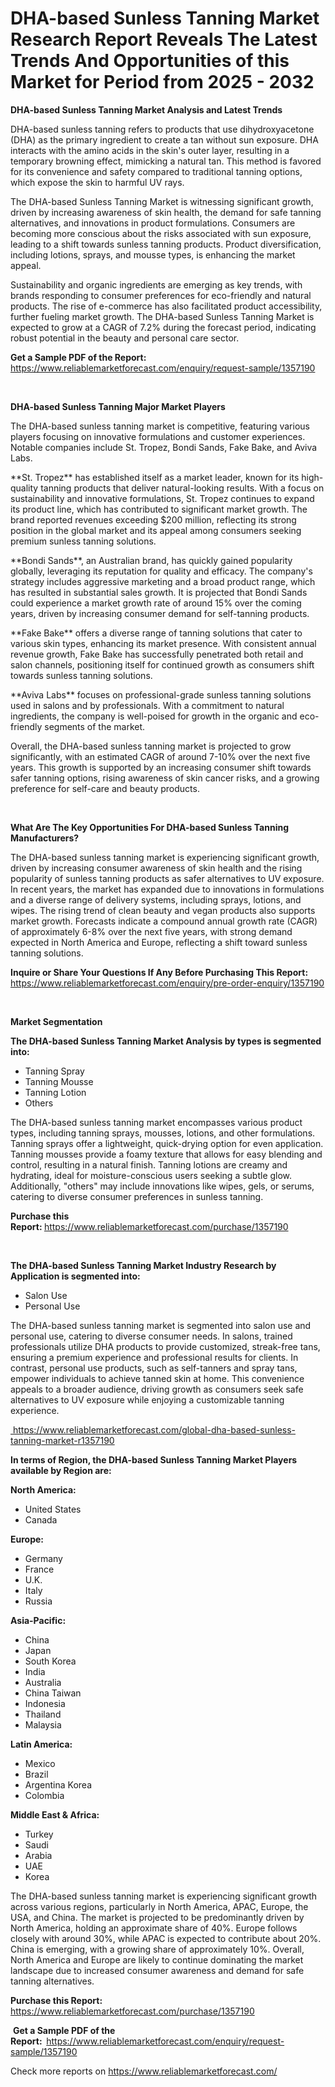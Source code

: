 <p><h1>DHA-based Sunless Tanning Market Research Report Reveals The Latest Trends And Opportunities of this Market for Period from 2025 - 2032</h1></p><p><strong>DHA-based Sunless Tanning Market Analysis and Latest Trends</strong></p>
<p><p>DHA-based sunless tanning refers to products that use dihydroxyacetone (DHA) as the primary ingredient to create a tan without sun exposure. DHA interacts with the amino acids in the skin's outer layer, resulting in a temporary browning effect, mimicking a natural tan. This method is favored for its convenience and safety compared to traditional tanning options, which expose the skin to harmful UV rays.</p><p>The DHA-based Sunless Tanning Market is witnessing significant growth, driven by increasing awareness of skin health, the demand for safe tanning alternatives, and innovations in product formulations. Consumers are becoming more conscious about the risks associated with sun exposure, leading to a shift towards sunless tanning products. Product diversification, including lotions, sprays, and mousse types, is enhancing the market appeal. </p><p>Sustainability and organic ingredients are emerging as key trends, with brands responding to consumer preferences for eco-friendly and natural products. The rise of e-commerce has also facilitated product accessibility, further fueling market growth. The DHA-based Sunless Tanning Market is expected to grow at a CAGR of 7.2% during the forecast period, indicating robust potential in the beauty and personal care sector.</p></p>
<p><strong>Get a Sample PDF of the Report:&nbsp;</strong> <a href="https://www.reliablemarketforecast.com/enquiry/request-sample/1357190?utm_campaign=2219&utm_medium=2&utm_source=Github&utm_content=ia&utm_term=09022025&utm_id=dha-based-sunless-tanning">https://www.reliablemarketforecast.com/enquiry/request-sample/1357190</a></p>
<p>&nbsp;</p>
<p><strong>DHA-based Sunless Tanning Major Market Players</strong></p>
<p><p>The DHA-based sunless tanning market is competitive, featuring various players focusing on innovative formulations and customer experiences. Notable companies include St. Tropez, Bondi Sands, Fake Bake, and Aviva Labs.</p><p>**St. Tropez** has established itself as a market leader, known for its high-quality tanning products that deliver natural-looking results. With a focus on sustainability and innovative formulations, St. Tropez continues to expand its product line, which has contributed to significant market growth. The brand reported revenues exceeding $200 million, reflecting its strong position in the global market and its appeal among consumers seeking premium sunless tanning solutions.</p><p>**Bondi Sands**, an Australian brand, has quickly gained popularity globally, leveraging its reputation for quality and efficacy. The company's strategy includes aggressive marketing and a broad product range, which has resulted in substantial sales growth. It is projected that Bondi Sands could experience a market growth rate of around 15% over the coming years, driven by increasing consumer demand for self-tanning products.</p><p>**Fake Bake** offers a diverse range of tanning solutions that cater to various skin types, enhancing its market presence. With consistent annual revenue growth, Fake Bake has successfully penetrated both retail and salon channels, positioning itself for continued growth as consumers shift towards sunless tanning solutions.</p><p>**Aviva Labs** focuses on professional-grade sunless tanning solutions used in salons and by professionals. With a commitment to natural ingredients, the company is well-poised for growth in the organic and eco-friendly segments of the market.</p><p>Overall, the DHA-based sunless tanning market is projected to grow significantly, with an estimated CAGR of around 7-10% over the next five years. This growth is supported by an increasing consumer shift towards safer tanning options, rising awareness of skin cancer risks, and a growing preference for self-care and beauty products.</p></p>
<p>&nbsp;</p>
<p><strong>What Are The Key Opportunities For DHA-based Sunless Tanning Manufacturers?</strong></p>
<p><p>The DHA-based sunless tanning market is experiencing significant growth, driven by increasing consumer awareness of skin health and the rising popularity of sunless tanning products as safer alternatives to UV exposure. In recent years, the market has expanded due to innovations in formulations and a diverse range of delivery systems, including sprays, lotions, and wipes. The rising trend of clean beauty and vegan products also supports market growth. Forecasts indicate a compound annual growth rate (CAGR) of approximately 6-8% over the next five years, with strong demand expected in North America and Europe, reflecting a shift toward sunless tanning solutions.</p></p>
<p><strong>Inquire or Share Your Questions If Any Before Purchasing This Report:</strong> <a href="https://www.reliablemarketforecast.com/enquiry/pre-order-enquiry/1357190?utm_campaign=2219&utm_medium=2&utm_source=Github&utm_content=ia&utm_term=09022025&utm_id=dha-based-sunless-tanning">https://www.reliablemarketforecast.com/enquiry/pre-order-enquiry/1357190</a></p>
<p>&nbsp;</p>
<p><strong>Market Segmentation</strong></p>
<p><strong>The DHA-based Sunless Tanning Market Analysis by types is segmented into:</strong></p>
<p><ul><li>Tanning Spray</li><li>Tanning Mousse</li><li>Tanning Lotion</li><li>Others</li></ul></p>
<p><p>The DHA-based sunless tanning market encompasses various product types, including tanning sprays, mousses, lotions, and other formulations. Tanning sprays offer a lightweight, quick-drying option for even application. Tanning mousses provide a foamy texture that allows for easy blending and control, resulting in a natural finish. Tanning lotions are creamy and hydrating, ideal for moisture-conscious users seeking a subtle glow. Additionally, "others" may include innovations like wipes, gels, or serums, catering to diverse consumer preferences in sunless tanning.</p></p>
<p><strong>Purchase this Report:&nbsp;</strong><a href="https://www.reliablemarketforecast.com/purchase/1357190?utm_campaign=2219&utm_medium=2&utm_source=Github&utm_content=ia&utm_term=09022025&utm_id=dha-based-sunless-tanning">https://www.reliablemarketforecast.com/purchase/1357190</a></p>
<p>&nbsp;</p>
<p><strong>The DHA-based Sunless Tanning Market Industry Research by Application is segmented into:</strong></p>
<p><ul><li>Salon Use</li><li>Personal Use</li></ul></p>
<p><p>The DHA-based sunless tanning market is segmented into salon use and personal use, catering to diverse consumer needs. In salons, trained professionals utilize DHA products to provide customized, streak-free tans, ensuring a premium experience and professional results for clients. In contrast, personal use products, such as self-tanners and spray tans, empower individuals to achieve tanned skin at home. This convenience appeals to a broader audience, driving growth as consumers seek safe alternatives to UV exposure while enjoying a customizable tanning experience.</p></p>
<p><a href="https://www.reliablemarketforecast.com/global-dha-based-sunless-tanning-market-r1357190?utm_campaign=2219&utm_medium=2&utm_source=Github&utm_content=ia&utm_term=09022025&utm_id=dha-based-sunless-tanning">&nbsp;https://www.reliablemarketforecast.com/global-dha-based-sunless-tanning-market-r1357190</a></p>
<p><strong>In terms of Region, the DHA-based Sunless Tanning Market Players available by Region are:</strong></p>
<p>
    <p> <strong> North America: </strong>
        <ul>
            <li>United States</li>
            <li>Canada</li>
        </ul>
        </p> 
    <p> <strong> Europe: </strong>
        <ul>
            <li>Germany</li>
            <li>France</li>
            <li>U.K.</li>
            <li>Italy</li>
            <li>Russia</li>
        </ul>
        </p> 
    <p> <strong> Asia-Pacific: </strong>
        <ul>
            <li>China</li>
            <li>Japan</li>
            <li>South Korea</li>
            <li>India</li>
            <li>Australia</li>
            <li>China Taiwan</li>
            <li>Indonesia</li>
            <li>Thailand</li>
            <li>Malaysia</li>
        </ul>
        </p> 
    <p> <strong> Latin America: </strong>
        <ul>
            <li>Mexico</li>
            <li>Brazil</li>
            <li>Argentina Korea</li>
            <li>Colombia</li>
        </ul>
        </p> 
    <p> <strong> Middle East & Africa: </strong>
        <ul>
            <li>Turkey</li>
            <li>Saudi</li>
            <li>Arabia</li>
            <li>UAE</li>
            <li>Korea</li>
        </ul>
    </p>
    </p>
<p><p>The DHA-based sunless tanning market is experiencing significant growth across various regions, particularly in North America, APAC, Europe, the USA, and China. The market is projected to be predominantly driven by North America, holding an approximate share of 40%. Europe follows closely with around 30%, while APAC is expected to contribute about 20%. China is emerging, with a growing share of approximately 10%. Overall, North America and Europe are likely to continue dominating the market landscape due to increased consumer awareness and demand for safe tanning alternatives.</p></p>
<p><strong>Purchase this Report: </strong><a href="https://www.reliablemarketforecast.com/purchase/1357190?utm_campaign=2219&utm_medium=2&utm_source=Github&utm_content=ia&utm_term=09022025&utm_id=dha-based-sunless-tanning">https://www.reliablemarketforecast.com/purchase/1357190</a></p>
<p>&nbsp;<strong>Get a Sample PDF of the Report:&nbsp;&nbsp;</strong><a href="https://www.reliablemarketforecast.com/enquiry/request-sample/1357190?utm_campaign=2219&utm_medium=2&utm_source=Github&utm_content=ia&utm_term=09022025&utm_id=dha-based-sunless-tanning">https://www.reliablemarketforecast.com/enquiry/request-sample/1357190</a></p>
<p><strong></strong></p>
<p>Check more reports on <a href="https://www.reliablemarketforecast.com/?utm_campaign=2219&utm_medium=2&utm_source=Github&utm_content=ia&utm_term=09022025&utm_id=dha-based-sunless-tanning">https://www.reliablemarketforecast.com/</a></p>